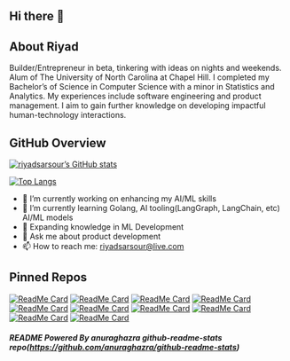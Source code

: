## Hi there 👋 

## About Riyad 
Builder/Entrepreneur in beta, tinkering with ideas on nights and weekends. 
Alum of The University of North Carolina at Chapel Hill. I completed my Bachelor’s of Science in Computer Science with a minor in Statistics and Analytics. 
My experiences include software engineering and product management. 
I aim to gain further knowledge on developing impactful human-technology interactions. 

## GitHub Overview

<!-- GitHub Stats Card (with private contributions) -->
[![riyadsarsour’s GitHub stats](https://github-readme-stats-smw3-riyad-s-projects-59b508c2.vercel.app/api?username=riyadsarsour&count_private=true&show_icons=true&theme=nightowl)](https://github.com/riyadsarsour)

<!-- Top Languages Card (compact layout) -->
[![Top Langs](https://github-readme-stats-smw3-riyad-s-projects-59b508c2.vercel.app/api/top-langs/?username=riyadsarsour&layout=compact&theme=nightowl&langs_count=10)](https://github.com/riyadsarsour)


- 🔭 I’m currently working on enhancing my AI/ML skills
- 🌱 I’m currently learning Golang, AI tooling(LangGraph, LangChain, etc) AI/ML models
- 🤔 Expanding knowledge in ML Development
- 💬 Ask me about product development
- 📫 How to reach me: riyadsarsour@live.com



## Pinned Repos
[![ReadMe Card](https://github-readme-stats.vercel.app/api/pin/?username=riyadsarsour&theme=react&repo=go-filestore)](https://github.com/riyadsarsour/go-filestore)
[![ReadMe Card](https://github-readme-stats.vercel.app/api/pin/?username=riyadsarsour&theme=react&repo=LakersBot)](https://github.com/riyadsarsour/LakersBot)
[![ReadMe Card](https://github-readme-stats.vercel.app/api/pin/?username=riyadsarsour&theme=react&repo=sarsourShell)](https://github.com/riyadsarsour/sarsourShell)
[![ReadMe Card](https://github-readme-stats.vercel.app/api/pin/?username=riyadsarsour&theme=react&repo=sushiGame)](https://github.com/riyadsarsour/sushiGame)
[![ReadMe Card](https://github-readme-stats.vercel.app/api/pin/?username=riyadsarsour&theme=react&repo=mockGitCLI)](https://github.com/riyadsarsour/mockGitCLI)
[![ReadMe Card](https://github-readme-stats.vercel.app/api/pin/?username=riyadsarsour&theme=react&repo=babyJarvis)](https://github.com/riyadsarsour/babyJarvis)
[![ReadMe Card](https://github-readme-stats.vercel.app/api/pin/?username=riyadsarsour&theme=react&repo=mockTwitter)](https://github.com/riyadsarsour/mockTwitter)
[![ReadMe Card](https://github-readme-stats.vercel.app/api/pin/?username=riyadsarsour&theme=react&repo=mock2048)](https://github.com/riyadsarsour/mock2048)
[![ReadMe Card](https://github-readme-stats.vercel.app/api/pin/?username=riyadsarsour&theme=react&repo=texterdexter)](https://github.com/riyadsarsour/texterdexter)
[![ReadMe Card](https://github-readme-stats.vercel.app/api/pin/?username=riyadsarsour&theme=react&repo=Quatroah)](https://github.com/riyadsarsour/Quatroah)



##### README  Powered By anuraghazra github-readme-stats repo(https://github.com/anuraghazra/github-readme-stats)
